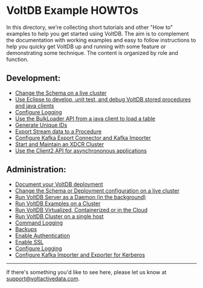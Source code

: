VoltDB Example HOWTOs
=====================

In this directory, we're collecting short tutorials and other "How to" examples to help you get started using VoltDB. The aim is to complement the documentation with working examples and easy to follow instructions to help you quicky get VoltDB up and running with some feature or demonstrating some technique.  The content is organized by role and function.

Development:
------------
 * [Change the Schema on a live cluster](MakeChanges.md)
 * [Use Eclipse to develop, unit test, and debug VoltDB stored procedures and java clients](EclipseUnitTestDebug.md)
 * [Configure Logging](ConfigureLogging.md)
 * [Use the BulkLoader API from a java client to load a table](bulkloader/README.md)
 * [Generate Unique IDs](GenerateUniqueIDs.md)
 * [Export Stream data to a Procedure](StreamToProcedure.md)
 * [Configure Kafka Export Connector and Kafka Importer](kafka/KafkaExample.md)
 * [Start and Maintain an XDCR Cluster](xdcr_tutorial.md)
 * [Use the Client2 API for asynchrononous applications](AsyncWithClient2.md)

Administration:
---------------
 * [Document your VoltDB deployment](DocumentYourDatabase.md)
 * [Change the Schema or Deployment configuration on a live cluster](MakeChanges.md)
 * [Run VoltDB Server as a Daemon (in the background)](RunServerInTheBackground.md)
 * [Run VoltDB Examples on a Cluster](RunAnExampleInACluster.md)
 * [Run VoltDB Virtualized, Containerized or in the Cloud](VirtualizeOrContainerize.md)
 * [Run VoltDB Cluster on a single host](single-host/running-clusters-on-one-host.md)
 * [Command Logging](CommandLogging.md)
 * [Backups](Backups.md)
 * [Enable Authentication](EnableAuthentication.md)
 * [Enable SSL](EnableSSL.md)
 * [Configure Logging](ConfigureLogging.md)
 * [Configure Kafka Importer and Exporter for Kerberos](kafka_kerberos/README.md)
--------------------------------------------------------------------------------------
If there's something you'd like to see here, please let us know at support@voltactivedata.com.
